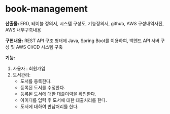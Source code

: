 # book-management

**산출물:** ERD, 테이블 정의서, 시스템 구성도, 기능정의서, github, AWS 구성내역사진, AWS 내부구축내용    

**구현내용:** REST API 구조 형태에 Java, Spring Boot를 이용하여, 백앤드 API 서버 구성 및 AWS CI/CD 시스템 구축    

**기능:**
1) 사용자 : 회원가입
2) 도서관리:
   - 도서를 등록한다.
   - 등록된 도서를 수정한다.
   - 등록된 도서에 대한 대출이력을 확인한다.
   - 아이디를 입력 후 도서에 대한 대출처리를 한다.
   - 도서에 대하여 반납처리를 한다.
